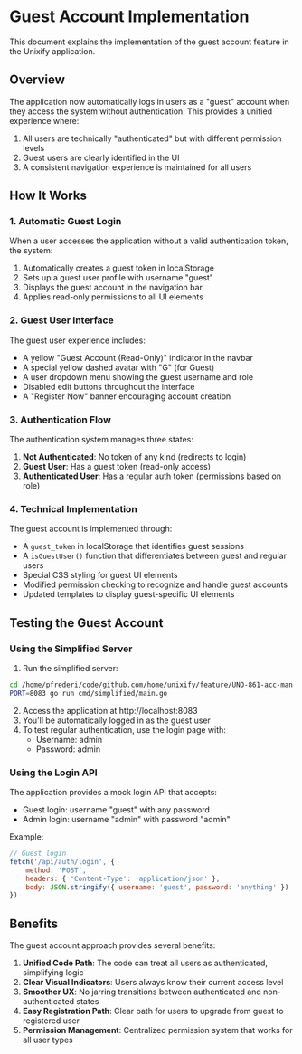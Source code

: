 # Guest Account Implementation

This document explains the implementation of the guest account feature in the Unixify application.

## Overview

The application now automatically logs in users as a "guest" account when they access the system without authentication. This provides a unified experience where:

1. All users are technically "authenticated" but with different permission levels
2. Guest users are clearly identified in the UI
3. A consistent navigation experience is maintained for all users

## How It Works

### 1. Automatic Guest Login

When a user accesses the application without a valid authentication token, the system:

1. Automatically creates a guest token in localStorage
2. Sets up a guest user profile with username "guest"
3. Displays the guest account in the navigation bar
4. Applies read-only permissions to all UI elements

### 2. Guest User Interface

The guest user experience includes:

- A yellow "Guest Account (Read-Only)" indicator in the navbar
- A special yellow dashed avatar with "G" (for Guest)
- A user dropdown menu showing the guest username and role
- Disabled edit buttons throughout the interface
- A "Register Now" banner encouraging account creation

### 3. Authentication Flow

The authentication system manages three states:

1. **Not Authenticated**: No token of any kind (redirects to login)
2. **Guest User**: Has a guest token (read-only access)
3. **Authenticated User**: Has a regular auth token (permissions based on role)

### 4. Technical Implementation

The guest account is implemented through:

- A `guest_token` in localStorage that identifies guest sessions
- A `isGuestUser()` function that differentiates between guest and regular users
- Special CSS styling for guest UI elements
- Modified permission checking to recognize and handle guest accounts
- Updated templates to display guest-specific UI elements

## Testing the Guest Account

### Using the Simplified Server

1. Run the simplified server:
```bash
cd /home/pfrederi/code/github.com/home/unixify/feature/UNO-861-acc-man
PORT=8083 go run cmd/simplified/main.go
```

2. Access the application at http://localhost:8083
3. You'll be automatically logged in as the guest user
4. To test regular authentication, use the login page with:
   - Username: admin
   - Password: admin

### Using the Login API

The application provides a mock login API that accepts:

- Guest login: username "guest" with any password
- Admin login: username "admin" with password "admin"

Example:
```javascript
// Guest login
fetch('/api/auth/login', {
    method: 'POST',
    headers: { 'Content-Type': 'application/json' },
    body: JSON.stringify({ username: 'guest', password: 'anything' })
})
```

## Benefits

The guest account approach provides several benefits:

1. **Unified Code Path**: The code can treat all users as authenticated, simplifying logic
2. **Clear Visual Indicators**: Users always know their current access level
3. **Smoother UX**: No jarring transitions between authenticated and non-authenticated states
4. **Easy Registration Path**: Clear path for users to upgrade from guest to registered user
5. **Permission Management**: Centralized permission system that works for all user types